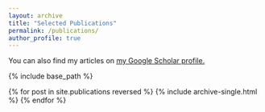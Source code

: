 ```yaml
---
layout: archive
title: "Selected Publications"
permalink: /publications/
author_profile: true
---
```

You can also find my articles on <u><a href="{{author.googlescholar}}">my Google Scholar profile</a>.</u>
<!-- {% if author.googlescholar %}
  You can also find my articles on <u><a href="{{author.googlescholar}}">my Google Scholar profile</a>.</u>
{% endif %}-->

{% include base_path %}

{% for post in site.publications reversed %}
  {% include archive-single.html %}
{% endfor %}
